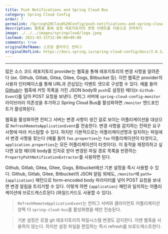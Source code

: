 ```yaml
---
title: Push Notifications and Spring Cloud Bus
category: Spring Cloud Config
order: 7
permalink: /Spring%20Cloud%20Config/push-notifications-and-spring-cloud-bus/
description: 웹훅을 통해 설정 레포지토리의 변경 이벤트를 자동으로 전파하기
image: ./../../images/springcloud/logo.jpeg
lastmod: 2021-03-31T22:00:00+09:00
comments: true
originalRefName: 스프링 클라우드 컨피그
originalRefLink: https://docs.spring.io/spring-cloud-config/docs/3.0.3/reference/html/#_push_notifications_and_spring_cloud_bus
---
```


---

많은 소스 코드 레포지토리 provider는 웹훅을 통해 레포지토리의 변경 사항을 알려준다 (ex. Github, Gitlab, Gitea, Gitee, Gogs, Bitbucket 등). 이런 웹훅은 provider의 사용자 인터페이스를 통해 URL과 관심있는 이벤트 셋으로 구성할 수 있다. 예를 들어 [Github](https://developer.github.com/v3/activity/events/types/#pushevent)는 웹훅에 커밋 목록을 가진 JSON body와 `push`로 설정된 헤더(`X-Github-Event`)를 담아 POST 요청을 보낸다. 컨피그 서버에 `spring-cloud-config-monitor` 라이브러리 의존성을 추가하고 Spring Cloud Bus를 활성화하면 `/monitor` 엔드포인트가 활성화된다.

웹훅을 활성화하면 컨피그 서버는 변경 사항이 생긴 걸로 보이는 어플리케이션을 대상으로 `RefreshRemoteApplicationEvent`를 전송한다. 변경 사항을 감지하는 전략은 요구사항에 따라 커스텀할 수 있다. 하지만 기본적으로는 어플리케이션명과 일치하는 파일에서 변경 사항을 찾는다 (예를 들어 `foo.properties`는 `foo` 어플리케이션이 타겟이고, `application.properties`는 모든 어플리케이션이 타겟이다). 이 동작을 재정의하고 싶다면 요청 헤더와 body를 인자로 받아 변경된 파일 경로 목록을 반환하는 `PropertyPathNotificationExtractor`를 사용하면 된다.

Github, Gitlab, Gitea, Gitee, Gogs, Bitbucket에선 기본 설정을 즉시 사용할 수 있다. Github, Gitlab, Gitee, Bitbucket의 JSON 알림 외에도, `/monitor`에 `path={application}` 패턴으로 form-encoded body 파라미터를 넣어 POST 요청을 보내면 변경 알림을 트리거할 수 있다. 이렇게 하면 `{application}` 패턴과 일치하는 어플리케이션에 브로드캐스트된다 (와일드카드도 사용할 수 있다).

> `RefreshRemoteApplicationEvent`는 컨피그 서버와 클라이언트 어플리케이션 양쪽 다 `spring-cloud-bus`를 활성화했을 때만 전송된다.

> 기본 설정은 로컬 git 레포지토리의 파일시스템 변경도 감지한다. 이땐 웹훅을 사용하지 않는다. 하지만 설정 파일을 편집하는 즉시 refresh를 브로드캐스트한다.
